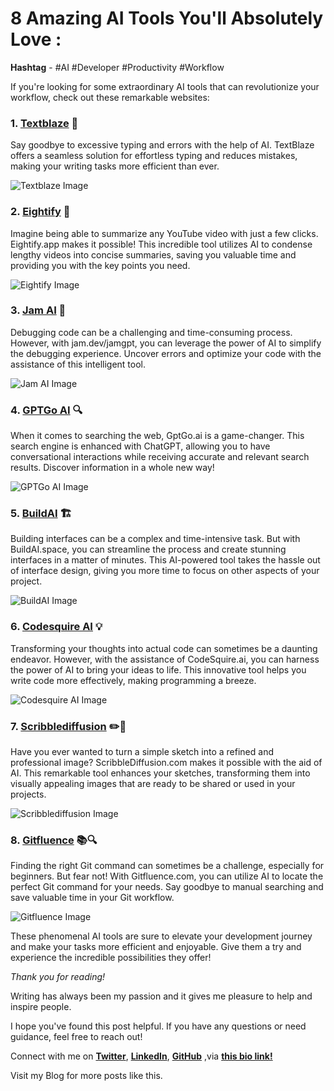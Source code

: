 # 8 Amazing AI Tools You'll Absolutely Love :

**Hashtag** - #AI #Developer #Productivity #Workflow

If you're looking for some extraordinary AI tools that can revolutionize your workflow, check out these remarkable websites:

### 1. [Textblaze](https://blaze.today/) 🚀

Say goodbye to excessive typing and errors with the help of AI. TextBlaze offers a seamless solution for effortless typing and reduces mistakes, making your writing tasks more efficient than ever.

![Textblaze Image](https://dev-to-uploads.s3.amazonaws.com/uploads/articles/7aiitbrr82gwwtwpw9v8.png)
### 2. [Eightify](https://eightify.app/) 📑

Imagine being able to summarize any YouTube video with just a few clicks. Eightify.app makes it possible! This incredible tool utilizes AI to condense lengthy videos into concise summaries, saving you valuable time and providing you with the key points you need.


![Eightify Image](https://dev-to-uploads.s3.amazonaws.com/uploads/articles/87q9bnxagvpzfn343f0m.png)

### 3. [Jam AI](https://jam.dev/jamgpt) 🐛

Debugging code can be a challenging and time-consuming process. However, with jam.dev/jamgpt, you can leverage the power of AI to simplify the debugging experience. Uncover errors and optimize your code with the assistance of this intelligent tool.


![Jam AI Image](https://dev-to-uploads.s3.amazonaws.com/uploads/articles/35eie7vzh0298k5qyspu.png)

### 4. [GPTGo AI](https://gptgo.ai/) 🔍

When it comes to searching the web, GptGo.ai is a game-changer. This search engine is enhanced with ChatGPT, allowing you to have conversational interactions while receiving accurate and relevant search results. Discover information in a whole new way!

![GPTGo AI Image](https://dev-to-uploads.s3.amazonaws.com/uploads/articles/5ggt00ccp93so3gnc64a.png)

### 5. [BuildAI](https://www.buildai.space/) 🏗️

Building interfaces can be a complex and time-intensive task. But with BuildAI.space, you can streamline the process and create stunning interfaces in a matter of minutes. This AI-powered tool takes the hassle out of interface design, giving you more time to focus on other aspects of your project.


![BuildAI Image](https://dev-to-uploads.s3.amazonaws.com/uploads/articles/tzm7ds143pokkjqqd3si.png)

### 6. [Codesquire AI](https://codesquire.ai/) 💡

Transforming your thoughts into actual code can sometimes be a daunting endeavor. However, with the assistance of CodeSquire.ai, you can harness the power of AI to bring your ideas to life. This innovative tool helps you write code more effectively, making programming a breeze.


![Codesquire AI Image](https://dev-to-uploads.s3.amazonaws.com/uploads/articles/ayrfmva4ilh3qpl4p5io.png)

### 7. [Scribblediffusion](https://scribblediffusion.com/) ✏️🌟

Have you ever wanted to turn a simple sketch into a refined and professional image? ScribbleDiffusion.com makes it possible with the aid of AI. This remarkable tool enhances your sketches, transforming them into visually appealing images that are ready to be shared or used in your projects.


![Scribblediffusion Image](https://dev-to-uploads.s3.amazonaws.com/uploads/articles/vap2ymupxvyaltyq6gzj.png)

### 8. [Gitfluence](https://gitfluence.com/) 📚🔍

Finding the right Git command can sometimes be a challenge, especially for beginners. But fear not! With Gitfluence.com, you can utilize AI to locate the perfect Git command for your needs. Say goodbye to manual searching and save valuable time in your Git workflow.


![Gitfluence Image](https://dev-to-uploads.s3.amazonaws.com/uploads/articles/2047oky5aflcf5xe75sh.png)

These phenomenal AI tools are sure to elevate your development journey and make your tasks more efficient and enjoyable. Give them a try and experience the incredible possibilities they offer!

_Thank you for reading!_

Writing has always been my passion and it gives me pleasure to help and inspire people.

I hope you've found this post helpful. If you have any questions or need guidance, feel free to reach out!

Connect with me on [**Twitter**](https://www.twitter.com/meet_marvel), [**LinkedIn**](https://www.linkedin.com/in/meetmarvelous), [**GitHub**](https://github.com/meetmarvelous) ,via [**this bio link!**](https://bio.link/meetmarvelous)

Visit my Blog for more posts like this.